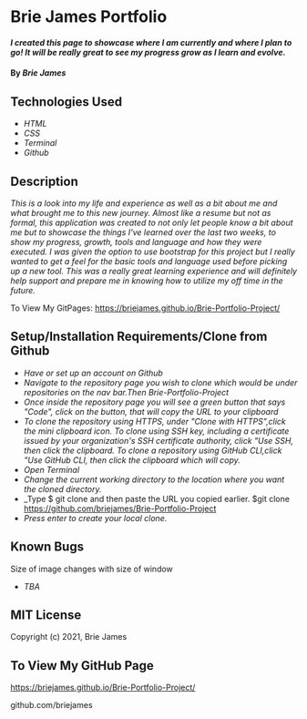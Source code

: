 # Brie James Portfolio

#### _I created this page to showcase where I am currently and where I plan to go! It will be really great to see my progress grow as I learn and evolve._

#### By _**Brie James**_

## Technologies Used

* _HTML_
* _CSS_
* _Terminal_
* _Github_

## Description

_This is a look into my life and experience as well as a bit about me and what brought me to this new journey. Almost like a resume but not as formal, this application was created to not only let people know a bit about me but to showcase the things I've learned over the last two weeks, to show my progress, growth, tools and language and how they were executed. I was given the option to use bootstrap for this project but I really wanted to get a feel for the basic tools and language used before picking up a new tool. This was a really great learning experience and will definitely help support and prepare me in knowing how to utilize my off time in the future._

To View My GitPages:
https://briejames.github.io/Brie-Portfolio-Project/

## Setup/Installation Requirements/Clone from Github

* _Have or set up an account on Github_
* _Navigate to the repository page you wish to clone which would be under         repositories on the nav bar.Then Brie-Portfolio-Project_
* _Once inside the repository page you will see a green button that says "Code", click on the button, that will copy the URL to your clipboard_
* _To clone the repository using HTTPS, under "Clone with HTTPS",click the mini clipboard icon. To clone using SSH key, including a certificate issued by your organization's SSH certificate authority, click "Use SSH, then click the clipboard. To clone a repository using GitHub CLI,click "Use GitHub CLI, then click the clipboard which will copy._
* _Open Terminal_
* _Change the current working directory to the location where you want the cloned directory._
* _Type $ git clone and then paste the URL you copied earlier. $git clone https://github.com/briejames/Brie-Portfolio-Project
* _Press enter to create your local clone._


## Known Bugs
Size of image changes with size of window

* _TBA_

## MIT License

Copyright (c) 2021, Brie James


## To View My GitHub Page 

https://briejames.github.io/Brie-Portfolio-Project/ 

github.com/briejames  
